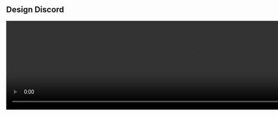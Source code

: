 

## Design Discord 

<video width="1000" height="240" controls>
  <source src="http://ankit-portfolio.s3-ap-southeast-1.amazonaws.com/system-design/interviews/005-design-discord.mp4" type="video/mp4">
</video>
